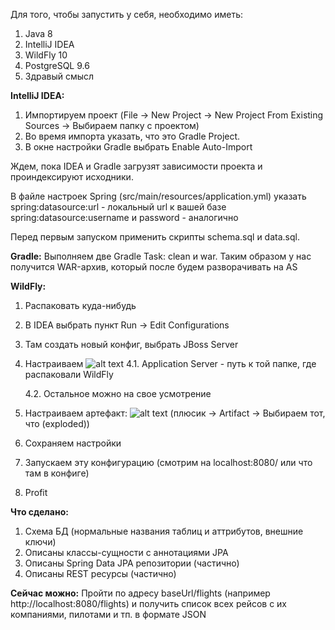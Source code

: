 Для того, чтобы запустить у себя, необходимо иметь:
1. Java 8
2. IntelliJ IDEA
3. WildFly 10
4. PostgreSQL 9.6
5. Здравый смысл 

**IntelliJ IDEA:**
1. Импортируем проект (File -> New Project -> New Project From Existing Sources -> Выбираем папку с проектом)
2. Во время импорта указать, что это Gradle Project.
3. В окне настройки Gradle выбрать Enable Auto-Import

Ждем, пока IDEA и Gradle загрузят зависимости проекта и проиндексируют исходники.

В файле настроек Spring (src/main/resources/application.yml) указать
    spring:datasource:url - локальный url к вашей базе
    spring:datasource:username и password - аналогично
    
Перед первым запуском применить скрипты schema.sql и data.sql.

**Gradle:**
Выполняем две Gradle Task: clean и war. Таким образом у нас получится WAR-архив, который после будем разворачивать на AS

**WildFly:**
1. Распаковать куда-нибудь
2. В IDEA выбрать пункт Run -> Edit Configurations
3. Там создать новый конфиг, выбрать JBoss Server
4. Настраиваем
![alt text](https://pp.userapi.com/c837636/v837636337/38fe8/ZhDrRb41ORs.jpg)
   4.1. Application Server - путь к той папке, где распаковали WildFly
   
   4.2. Остальное можно на свое усмотрение

5. Настраиваем артефакт:
![alt text](https://pp.userapi.com/c837636/v837636337/38ff1/qjAJ_ctfaSo.jpg)
(плюсик -> Artifact -> Выбираем тот, что (exploded))

6. Сохраняем настройки
7. Запускаем эту конфигурацию (смотрим на localhost:8080/ или что там в конфиге)
8. Profit

**Что сделано:**
1. Схема БД (нормальные названия таблиц и аттрибутов, внешние ключи)
2. Описаны классы-сущности с аннотациями JPA
3. Описаны Spring Data JPA репозитории (частично)
4. Описаны REST ресурсы (частично)

**Сейчас можно:**
Пройти по адресу baseUrl/flights (например http://localhost:8080/flights) и получить список всех рейсов с их компаниями, пилотами и тп. в формате JSON